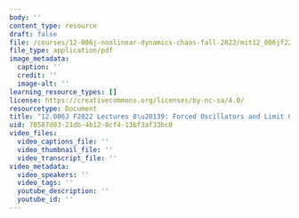 ```yaml
---
body: ''
content_type: resource
draft: false
file: /courses/12-006j-nonlinear-dynamics-chaos-fall-2022/mit12_006jf22_lec8-9.pdf
file_type: application/pdf
image_metadata:
  caption: ''
  credit: ''
  image-alt: ''
learning_resource_types: []
license: https://creativecommons.org/licenses/by-nc-sa/4.0/
resourcetype: Document
title: "12.006J F2022 Lectures 8\u20139: Forced Oscillators and Limit Cycles"
uid: 70587d83-21db-4b12-8cf4-13bf3af33bc0
video_files:
  video_captions_file: ''
  video_thumbnail_file: ''
  video_transcript_file: ''
video_metadata:
  video_speakers: ''
  video_tags: ''
  youtube_description: ''
  youtube_id: ''
---
```

